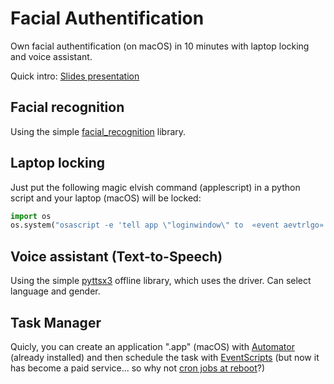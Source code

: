 # Facial Authentification

Own facial authentification (on macOS) in 10 minutes with laptop locking and voice assistant. 

Quick intro: [Slides presentation](https://gruz77.github.io/facial_auth/#/Home)

## Facial recognition
Using the simple [facial_recognition](https://github.com/ageitgey/face_recognition) library.

## Laptop locking
Just put the following magic elvish command (applescript) in a python script and your laptop (macOS) will be locked:
```python
import os
os.system("osascript -e 'tell app \"loginwindow\" to  «event aevtrlgo»'")
```

## Voice assistant (Text-to-Speech)
Using the simple [pyttsx3](https://github.com/nateshmbhat/pyttsx3) offline library, which uses the driver.
Can select language and gender. 

## Task Manager
Quicly, you can create an application ".app" (macOS) with [Automator](https://support.apple.com/fr-ne/guide/automator/welcome/mac) (already installed) and then schedule the task with [EventScripts](https://www.mousedown.net/software/EventScripts.html) (but now it has become a paid service... so why not [cron jobs at reboot](https://phoenixnap.com/kb/crontab-reboot)?)
